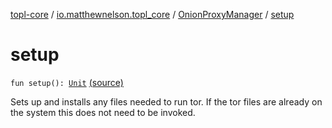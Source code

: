 [topl-core](../../index.md) / [io.matthewnelson.topl_core](../index.md) / [OnionProxyManager](index.md) / [setup](./setup.md)

# setup

`fun setup(): `[`Unit`](https://kotlinlang.org/api/latest/jvm/stdlib/kotlin/-unit/index.html) [(source)](https://github.com/05nelsonm/TorOnionProxyLibrary-Android/blob/master/topl-core/src/main/java/io/matthewnelson/topl_core/OnionProxyManager.kt#L210)

Sets up and installs any files needed to run tor. If the tor files are already on
the system this does not need to be invoked.


